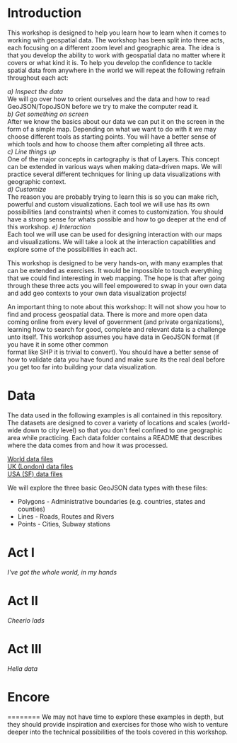 # Introduction
This workshop is designed to help you learn how to learn when it comes to
working with geospatial data. The workshop has been split into three acts,
each focusing on a different zoom level and geographic area. The idea is that
you develop the ability to work with geospatial data no matter where it covers
or what kind it is. To help you develop the confidence to tackle spatial data
from anywhere in the world we will repeat the following refrain throughout each
act:

*a) Inspect the data*  
We will go over how to orient ourselves and the data and how to read
GeoJSON/TopoJSON before we try to make the computer read it.  
*b) Get something on screen*  
After we know the basics about our data we can put it on the screen in the form
of a simple map. Depending on what we want to do with it we may choose different
tools as starting points. You will have a better sense of which tools and how to
choose them after completing all three acts.  
*c) Line things up*  
One of the major concepts in cartography is that of Layers. This concept can be
extended in various ways when making data-driven maps. We will practice several
different techniques for lining up data visualizations with geographic context.  
*d) Customize*  
The reason you are probably trying to learn this is so you can make rich,
powerful and custom visualizations. Each tool we will use has its own
possibilities (and constraints) when it comes to customization. You should have
a strong sense for whats possible and how to go deeper at the end of this
workshop.
*e) Interaction*  
Each tool we will use can be used for designing interaction with our
maps and visualizations. We will take a look at the interaction capabilities and
explore some of the possibilities in each act.  

This workshop is designed to be very hands-on, with many examples that can be
extended as exercises. It would be impossible to touch everything that we could
find interesting in web mapping. The hope is that after going through these
three acts you will feel empowered to swap in your own data and add geo contexts
to your own data visualization projects!

An important thing to note about this workshop: It will not show you how to find
and process geospatial data. There is more and more open data coming online from
every level of government (and private organizations), learning how to search
for good, complete and relevant data is a challenge unto itself. This workshop
assumes you have data in GeoJSON format (if you have it in some other common  
format like SHP it is trivial to convert). You should have a better sense of how
to validate data you have found and make sure its the real deal before you get
too far into building your data visualization.

# Data
The data used in the following examples is all contained in this repository. The
datasets are designed to cover a variety of locations and scales (world-wide
down to city level) so that you don't feel confined to one geographic area
while practicing. Each data folder contains a README that describes where the
data comes from and how it was processed.

[World data files](data/world)  
[UK (London) data files](data/UK)  
[USA (SF) data files](data/USA)

We will explore the three basic GeoJSON data types with these files:  
* Polygons - Administrative boundaries (e.g. countries, states and counties)
* Lines - Roads, Routes and Rivers
* Points - Cities, Subway stations


# Act I
_I've got the whole world, in my hands_

# Act II
_Cheerio lads_


# Act III
_Hella data_


# Encore
========
We may not have time to explore these examples in depth, but they should provide
inspiration and exercises for those who wish to venture deeper into the technical
possibilities of the tools covered in this workshop.
